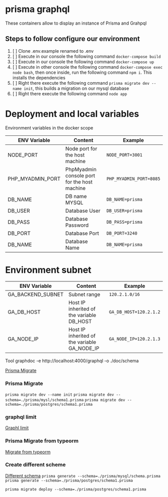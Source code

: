 # prisma graphql

These containers allow to display an instance of Prisma and Grahpql

## Steps to follow configure our environment
1. [ ] Clone .env.example renamed to .env
2. [ ] Execute in our console the following command ``docker-compose build``
3. [ ] Execute in our console the following command ``docker-compose up``
4. [ ] Execute in other console the following command ``docker-compose exec node bash``, then once inside, run the following command ``npm i``. This installs the dependencies
5. [ ] Right there execute the following command ``prisma migrate dev --name init``, this builds a migration on our mysql database
6. [ ] Right there execute the following command ``node app``

# Deployment and local variables
Environment variables in the docker scope


| ENV Variable     | Content                                       | Example                   |
|------------------|-----------------------------------------------|---------------------------|
| NODE_PORT        | Node port for the host machine                | ``NODE_PORT=3001``        |
| PHP_MYADMIN_PORT | PhpMyadmin console port for the host machine  | ``PHP_MYADMIN_PORT=8085`` |
| DB_NAME          | DB name MYSQL                                 | ``DB_NAME=prisma``        |
| DB_USER          | Database User                                 | ``DB_USER=prisma``        |
| DB_PASS          | Database Password                             | ``DB_PASS=prisma``        |
| DB_PORT          | Database Port                                 | ``DB_PORT=3240``          |
| DB_NAME          | Database Name                                 | ``DB_NAME=prisma``        |


# Environment subnet
| ENV Variable      | Content                                      | Example                  |
|-------------------|----------------------------------------------|--------------------------|
| GA_BACKEND_SUBNET | Subnet range                                 | ``120.2.1.0/16``         |
| GA_DB_HOST        | Host IP inherited of the variable DB_HOST    | ``GA_DB_HOST=120.2.1.2`` |
| GA_NODE_IP        | Host IP inherited of the variable GA_NODE_IP | ``GA_NODE_IP=120.2.1.3`` |

Tool
graphdoc -e http://localhost:4000/graphql -o ./doc/schema

[Prisma Migrate](https://www.youtube.com/watch?v=9l8iZP_HKY8)

### Prisma Migrate
``prisma migrate dev --name init``
``prisma migrate dev --schema=./prisma/mysl/schema1.prisma``
``prisma migrate dev --schema=./prisma/postgres/schema1.prisma``

### graphql limit
[Graphl limit](https://mugan86.medium.com/tips-graphql-limitando-la-profundidad-de-las-consultas-1-cd12f3e0b1ba)

### Prisma Migrate from typeorm
[Migrate from typeorm](https://www.prisma.io/docs/guides/migrate-to-prisma/migrate-from-typeorm)

### Create different scheme
[Different schema](https://github.com/prisma/prisma/issues/2443#issuecomment-630679118)
``prisma generate --schema=./prisma/mysql/schema.prisma
``
``prisma generate --schema=./prisma/postgres/schema1.prisma
``

``prisma migrate deploy --schema=./prisma/postgres/schema1.prisma
``
